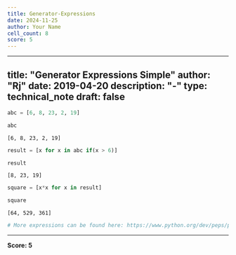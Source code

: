 ```yaml
---
title: Generator-Expressions
date: 2024-11-25
author: Your Name
cell_count: 8
score: 5
---
```


---
title: "Generator Expressions Simple"
author: "Rj"
date: 2019-04-20
description: "-"
type: technical_note
draft: false
---

```python
abc = [6, 8, 23, 2, 19]
```


```python
abc
```




    [6, 8, 23, 2, 19]




```python
result = [x for x in abc if(x > 6)]
```


```python
result
```




    [8, 23, 19]




```python
square = [x*x for x in result]
```


```python
square
```




    [64, 529, 361]




```python
# More expressions can be found here: https://www.python.org/dev/peps/pep-0289/
```


---
**Score: 5**